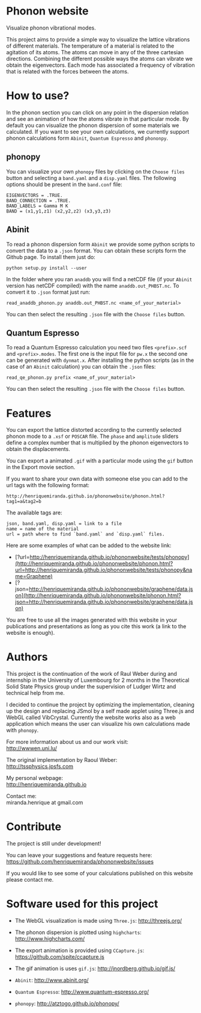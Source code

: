 Phonon website
==============

Visualize phonon vibrational modes.

This project aims to provide a simple way to visualize the lattice vibrations of different materials. The temperature of a material is related to the agitation of its atoms. The atoms can move in any of the three cartesian directions. Combining the different possible ways the atoms can vibrate we obtain the eigenvectors. Each mode has associated a frequency of vibration that is related with the forces between the atoms.

How to use?
===========

In the phonon section you can click on any point in the dispersion relation and see an animation of how the atoms vibrate in that particular mode.
By default you can visualize the phonon dispersion of some materials we calculated.
If you want to see your own calculations, we currently support phonon calculations form `Abinit`, `Quantum Espresso` and `phononpy`.

phonopy
-------
You can visualize your own `phonopy` files by clicking on the `Choose files` button and selecting a `band.yaml` and a `disp.yaml` files. The following options should be present in the `band.conf` file:

    EIGENVECTORS = .TRUE.
    BAND_CONNECTION = .TRUE.
    BAND_LABELS = Gamma M K
    BAND = (x1,y1,z1) (x2,y2,z2) (x3,y3,z3)

Abinit
------
To read a phonon dispersion form `Abinit` we provide some python scripts to convert the data to a `.json` format.
You can obtain these scripts form the Github page. To install them just do:

    python setup.py install --user

In the folder where you ran `anaddb` you will find a netCDF file (if your `Abinit` version has netCDF compiled) with the name `anaddb.out_PHBST.nc`. To convert it to `.json` format just run:

    read_anaddb_phonon.py anaddb.out_PHBST.nc <name_of_your_material>

You can then select the resulting `.json` file with the `Choose files` button.

Quantum Espresso
----------------
To read a Quantum Espresso calculation you need two files `<prefix>.scf` and `<prefix>.modes`. The first one is the input file for `pw.x` the second one can be generated with `dynmat.x`.
After installing the python scripts (as in the case of an `Abinit` calculation) you can obtain the `.json` files:

    read_qe_phonon.py prefix <name_of_your_material>

You can then select the resulting `.json` file with the `Choose files` button.

Features
========
You can export the lattice distorted according to the currently selected phonon mode to a `.xsf` or `POSCAR` file.
The `phase` and `amplitude` sliders define a complex number that is multiplied by the phonon eigenvectors to obtain the displacements.

You can export a animated `.gif` with a particular mode using the `gif` button in the Export movie section.

If you want to share your own data with someone else you can add to the url tags with the following format:

    http://henriquemiranda.github.io/phononwebsite/phonon.html?tag1=a&tag2=b

The available tags are:

    json, band.yaml, disp.yaml = link to a file
    name = name of the material
    url = path where to find `band.yaml` and `disp.yaml` files.

Here are some examples of what can be added to the website link:

  - [?url=http://henriquemiranda.github.io/phononwebsite/tests/phonopy](http://henriquemiranda.github.io/phononwebsite/phonon.html?url=http://henriquemiranda.github.io/phononwebsite/tests/phonopy&name=Graphene)
  - [?json=http://henriquemiranda.github.io/phononwebsite/graphene/data.json](http://henriquemiranda.github.io/phononwebsite/phonon.html?json=http://henriquemiranda.github.io/phononwebsite/graphene/data.json)

You are free to use all the images generated with this website in your publications and presentations as long as you cite this work (a link to the website is enough).

Authors
=======

This project is the continuation of the work of Raul Weber during and internship in the University of Luxembourg for 2 months in the Theoretical Solid State Physics group under the supervision of Ludger Wirtz and technical help from me.

I decided to continue the project by optimizing the implementation, cleaning up the design and replacing JSmol by a self made applet using Three.js and WebGL called VibCrystal.
Currently the website works also as a web application which means the user can visualize his own calculations made with `phonopy`.

For more information about us and our work visit:  
<http://wwwen.uni.lu/>

The original implementation by Raoul Weber:  
<http://tssphysics.jpsfs.com>

My personal webpage:  
<http://henriquemiranda.github.io>

Contact me:  
miranda.henrique at gmail.com

Contribute
==========
The project is still under development!  

You can leave your suggestions and feature requests here:  
<https://github.com/henriquemiranda/phononwebsite/issues>

If you would like to see some of your calculations published on this website please contact me.

Software used for this project
==============================

- The WebGL visualization is made using `Three.js`: <http://threejs.org/>
- The phonon dispersion is plotted using `highcharts`: <http://www.highcharts.com/>  
- The export animation is provided using `CCapture.js`: <https://github.com/spite/ccapture.js>
- The gif animation is uses `gif.js`: <http://jnordberg.github.io/gif.js/>

- `Abinit`: <http://www.abinit.org/>
- `Quantum Espresso`: <http://www.quantum-espresso.org/>
- `phonopy`: <http://atztogo.github.io/phonopy/>
